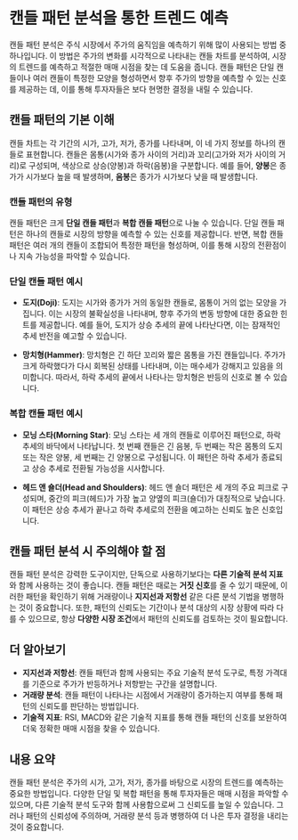 # 캔들 패턴 분석을 통한 트렌드 예측

캔들 패턴 분석은 주식 시장에서 주가의 움직임을 예측하기 위해 많이 사용되는 방법 중 하나입니다. 이 방법은 주가의 변화를 시각적으로 나타내는 캔들 차트를 분석하여, 시장의 트렌드를 예측하고 적절한 매매 시점을 찾는 데 도움을 줍니다. 캔들 패턴은 단일 캔들이나 여러 캔들이 특정한 모양을 형성하면서 향후 주가의 방향을 예측할 수 있는 신호를 제공하는 데, 이를 통해 투자자들은 보다 현명한 결정을 내릴 수 있습니다.

## 캔들 패턴의 기본 이해

캔들 차트는 각 기간의 시가, 고가, 저가, 종가를 나타내며, 이 네 가지 정보를 하나의 캔들로 표현합니다. 캔들은 몸통(시가와 종가 사이의 거리)과 꼬리(고가와 저가 사이의 거리)로 구성되며, 색상으로 상승(양봉)과 하락(음봉)을 구분합니다. 예를 들어, **양봉**은 종가가 시가보다 높을 때 발생하며, **음봉**은 종가가 시가보다 낮을 때 발생합니다.

### 캔들 패턴의 유형

캔들 패턴은 크게 **단일 캔들 패턴**과 **복합 캔들 패턴**으로 나눌 수 있습니다. 단일 캔들 패턴은 하나의 캔들로 시장의 방향을 예측할 수 있는 신호를 제공합니다. 반면, 복합 캔들 패턴은 여러 개의 캔들이 조합되어 특정한 패턴을 형성하며, 이를 통해 시장의 전환점이나 지속 가능성을 파악할 수 있습니다.

### 단일 캔들 패턴 예시

- **도지(Doji)**: 도지는 시가와 종가가 거의 동일한 캔들로, 몸통이 거의 없는 모양을 가집니다. 이는 시장의 불확실성을 나타내며, 향후 주가의 변동 방향에 대한 중요한 힌트를 제공합니다. 예를 들어, 도지가 상승 추세의 끝에 나타난다면, 이는 잠재적인 추세 반전을 예고할 수 있습니다.

- **망치형(Hammer)**: 망치형은 긴 하단 꼬리와 짧은 몸통을 가진 캔들입니다. 주가가 크게 하락했다가 다시 회복된 상태를 나타내며, 이는 매수세가 강해지고 있음을 의미합니다. 따라서, 하락 추세의 끝에서 나타나는 망치형은 반등의 신호로 볼 수 있습니다.

### 복합 캔들 패턴 예시

- **모닝 스타(Morning Star)**: 모닝 스타는 세 개의 캔들로 이루어진 패턴으로, 하락 추세의 바닥에서 나타납니다. 첫 번째 캔들은 긴 음봉, 두 번째는 작은 몸통의 도지 또는 작은 양봉, 세 번째는 긴 양봉으로 구성됩니다. 이 패턴은 하락 추세가 종료되고 상승 추세로 전환될 가능성을 시사합니다.

- **헤드 앤 숄더(Head and Shoulders)**: 헤드 앤 숄더 패턴은 세 개의 주요 피크로 구성되며, 중간의 피크(헤드)가 가장 높고 양옆의 피크(숄더)가 대칭적으로 낮습니다. 이 패턴은 상승 추세가 끝나고 하락 추세로의 전환을 예고하는 신뢰도 높은 신호입니다.

## 캔들 패턴 분석 시 주의해야 할 점

캔들 패턴 분석은 강력한 도구이지만, 단독으로 사용하기보다는 **다른 기술적 분석 지표**와 함께 사용하는 것이 좋습니다. 캔들 패턴은 때로는 **거짓 신호**를 줄 수 있기 때문에, 이러한 패턴을 확인하기 위해 거래량이나 **지지선과 저항선** 같은 다른 분석 기법을 병행하는 것이 중요합니다. 또한, 패턴의 신뢰도는 기간이나 분석 대상의 시장 상황에 따라 다를 수 있으므로, 항상 **다양한 시장 조건**에서 패턴의 신뢰도를 검토하는 것이 필요합니다.

## 더 알아보기

- **지지선과 저항선**: 캔들 패턴과 함께 사용되는 주요 기술적 분석 도구로, 특정 가격대를 기준으로 주가가 반등하거나 저항받는 구간을 설명합니다.
- **거래량 분석**: 캔들 패턴이 나타나는 시점에서 거래량이 증가하는지 여부를 통해 패턴의 신뢰도를 판단하는 방법입니다.
- **기술적 지표**: RSI, MACD와 같은 기술적 지표를 통해 캔들 패턴의 신호를 보완하여 더욱 정확한 매매 시점을 찾을 수 있습니다.

## 내용 요약

캔들 패턴 분석은 주가의 시가, 고가, 저가, 종가를 바탕으로 시장의 트렌드를 예측하는 중요한 방법입니다. 다양한 단일 및 복합 패턴을 통해 투자자들은 매매 시점을 파악할 수 있으며, 다른 기술적 분석 도구와 함께 사용함으로써 그 신뢰도를 높일 수 있습니다. 그러나 패턴의 신뢰성에 주의하며, 거래량 분석 등과 병행하여 더 나은 투자 결정을 내리는 것이 중요합니다.